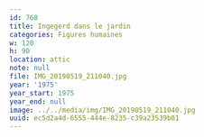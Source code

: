 ```yaml
---
id: 768
title: Ingegerd dans le jardin
categories: Figures humaines
w: 120
h: 90
location: attic
note: null
file: IMG_20190519_211040.jpg
year: '1975'
year_start: 1975
year_end: null
image: ../../media/img/IMG_20190519_211040.jpg
uuid: ec5d2a4d-6555-444e-8235-c39a23539b01
---
```


